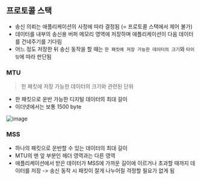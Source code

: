 ## 프로토콜 스택

- 송신 의뢰는 애플리케이션의 사정에 따라 결정됨 (= 프로토콜 스택에서 제어 불가)
- 데이터를 내부의 송신용 버퍼 메모리 영역에 저장하며 애플리케이션이 다음 데이터를 건네주기를 기다림
- 어느 정도 저장한 뒤 송신 동작을 할 때는 `한 패킷에 저장 가능한 데이터의 크기`와 `타이밍`에 따라 판단됨

### MTU
> 한 패킷에 저장 가능한 데이터의 크기와 관련된 단위

- 한 패킷으로 운반 가능한 디지털 데이터의 최대 길이
- 이더넷에서는 보통 1500 byte

![image](https://user-images.githubusercontent.com/53105735/215477067-7df8b60b-a23f-4f14-a8ab-bc737a269a36.png)

### MSS

- 하나의 패킷으로 운반할 수 있는 데이터의 최대 길이
- MTU의 맨 앞 부분인 헤더 영역과는 다른 영역
- 애플리케이션에서 받은 데이터가 MSS에 가까운 길이에 이르거나 초과할 때까지 데이터를 저장 -> 송신 동작 시 패킷이 잘게 나누어질 걱정할 필요가 없게 됨
